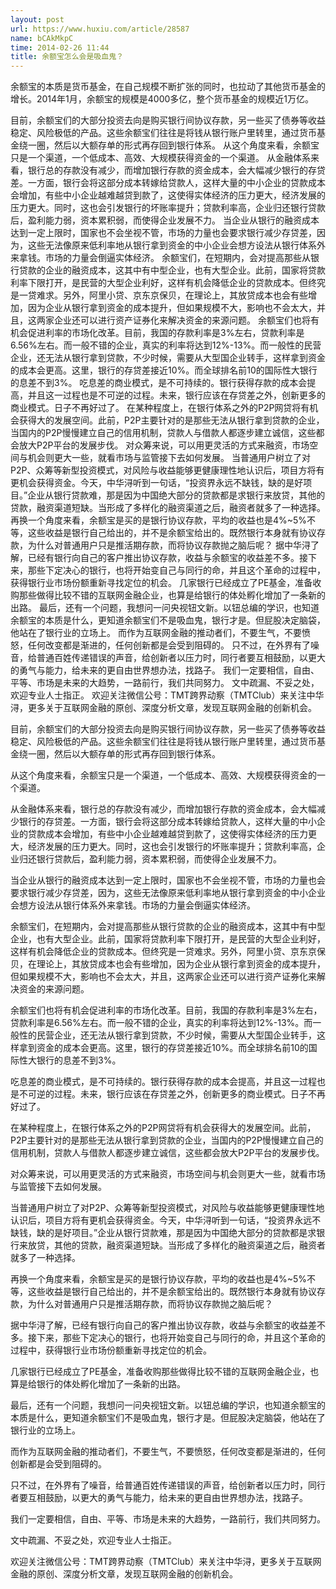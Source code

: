 ```yaml
---
layout: post
url: https://www.huxiu.com/article/28587
name: bCAkMkpC
time: 2014-02-26 11:44
title: 余额宝怎么会是吸血鬼？
---
```

余额宝的本质是货币基金，在自己规模不断扩张的同时，也拉动了其他货币基金的增长。2014年1月，余额宝的规模是4000多亿，整个货币基金的规模近1万亿。

目前，余额宝们的大部分投资去向是购买银行间协议存款，另一些买了债券等收益稳定、风险极低的产品。这些余额宝们往往是将钱从银行账户里转里，通过货币基金绕一圈，然后以大额存单的形式再存回到银行体系。 从这个角度来看，余额宝只是一个渠道，一个低成本、高效、大规模获得资金的一个渠道。 从金融体系来看，银行总的存款没有减少，而增加银行存款的资金成本，会大幅减少银行的存贷差。一方面，银行会将这部分成本转嫁给贷款人，这样大量的中小企业的贷款成本会增加，有些中小企业越难越贷到款了，这使得实体经济的压力更大，经济发展的压力更大。同时，这也会引发银行的坏账率提升；贷款利率高，企业归还银行贷款后，盈利能力弱，资本累积弱，而使得企业发展不力。 当企业从银行的融资成本达到一定上限时，国家也不会坐视不管，市场的力量也会要求银行减少存贷差，因为，这些无法像原来低利率地从银行拿到资金的中小企业会想方设法从银行体系外来拿钱。市场的力量会倒逼实体经济。 余额宝们，在短期内，会对提高那些从银行贷款的企业的融资成本，这其中有中型企业，也有大型企业。此前，国家将贷款利率下限打开，是民营的大型企业利好，这样有机会降低企业的贷款成本。但终究是一贷难求。另外，阿里小贷、京东京保贝，在理论上，其放贷成本也会有些增加，因为企业从银行拿到资金的成本提升，但如果规模不大，影响也不会太大，并且，这两家企业还可以进行资产证券化来解决资金的来源问题。 余额宝们也将有机会促进利率的市场化改革。目前，我国的存款利率是3%左右，贷款利率是6.56%左右。而一般不错的企业，真实的利率将达到12%-13%。而一般性的民营企业，还无法从银行拿到贷款，不少时候，需要从大型国企业转手，这样拿到资金的成本会更高。这里，银行的存贷差接近10%。而全球排名前10的国际性大银行的息差不到3%。 吃息差的商业模式，是不可持续的。银行获得存款的成本会提高，并且这一过程也是不可逆的过程。未来，银行应该在存贷差之外，创新更多的商业模式。日子不再好过了。 在某种程度上，在银行体系之外的P2P网贷将有机会获得大的发展空间。此前，P2P主要针对的是那些无法从银行拿到贷款的企业，当国内的P2P慢慢建立自己的信用机制，贷款人与借款人都逐步建立诚信，这些都会放大P2P平台的发展步伐。 对众筹来说，可以用更灵活的方式来融资，市场空间与机会则更大一些，就看市场与监管接下去如何发展。 当普通用户树立了对P2P、众筹等新型投资模式，对风险与收益能够更健康理性地认识后，项目方将有更机会获得资金。今天，中华浔听到一句话，“投资界永远不缺钱，缺的是好项目。”企业从银行贷款难，那是因为中国绝大部分的贷款都是求银行来放贷，其他的贷款，融资渠道短缺。当形成了多样化的融资渠道之后，融资者就多了一种选择。 再换一个角度来看，余额宝是买的是银行协议存款，平均的收益也是4%~5%不等，这些收益是银行自己给出的，并不是余额宝给出的。既然银行本身就有协议存款，为什么对普通用户只是推活期存款，而将协议存款抛之脑后呢？ 据中华浔了解，已经有银行向自己的客户推出协议存款，收益与余额宝的收益差不多。接下来，那些下定决心的银行，也将开始变自己与同行的命，并且这个革命的过程中，获得银行业市场份额重新寻找定位的机会。 几家银行已经成立了PE基金，准备收购那些做得比较不错的互联网金融企业，也算是给银行的体处孵化增加了一条新的出路。 最后，还有一个问题，我想问一问央视钮文新。以钮总编的学识，也知道余额宝的本质是什么，更知道余额宝们不是吸血鬼，银行才是。但屁股决定脑袋，他站在了银行业的立场上。 而作为互联网金融的推动者们，不要生气，不要愤怒，任何改变都是渐进的，任何创新都是会受到阻碍的。 只不过，在外界有了噪音，给普通百姓传递错误的声音，给创新者以压力时，同行者要互相鼓励，以更大的勇气与能力，给未来的更自由世界想办法，找路子。 我们一定要相信，自由、平等、市场是未来的大趋势，一路前行，我们共同努力。 文中疏漏、不妥之处，欢迎专业人士指正。 欢迎关注微信公号：TMT跨界动察（TMTClub）来关注中华浔，更多关于互联网金融的原创、深度分析文章，发现互联网金融的创新机会。

目前，余额宝们的大部分投资去向是购买银行间协议存款，另一些买了债券等收益稳定、风险极低的产品。这些余额宝们往往是将钱从银行账户里转里，通过货币基金绕一圈，然后以大额存单的形式再存回到银行体系。

从这个角度来看，余额宝只是一个渠道，一个低成本、高效、大规模获得资金的一个渠道。

从金融体系来看，银行总的存款没有减少，而增加银行存款的资金成本，会大幅减少银行的存贷差。一方面，银行会将这部分成本转嫁给贷款人，这样大量的中小企业的贷款成本会增加，有些中小企业越难越贷到款了，这使得实体经济的压力更大，经济发展的压力更大。同时，这也会引发银行的坏账率提升；贷款利率高，企业归还银行贷款后，盈利能力弱，资本累积弱，而使得企业发展不力。

当企业从银行的融资成本达到一定上限时，国家也不会坐视不管，市场的力量也会要求银行减少存贷差，因为，这些无法像原来低利率地从银行拿到资金的中小企业会想方设法从银行体系外来拿钱。市场的力量会倒逼实体经济。

余额宝们，在短期内，会对提高那些从银行贷款的企业的融资成本，这其中有中型企业，也有大型企业。此前，国家将贷款利率下限打开，是民营的大型企业利好，这样有机会降低企业的贷款成本。但终究是一贷难求。另外，阿里小贷、京东京保贝，在理论上，其放贷成本也会有些增加，因为企业从银行拿到资金的成本提升，但如果规模不大，影响也不会太大，并且，这两家企业还可以进行资产证券化来解决资金的来源问题。

余额宝们也将有机会促进利率的市场化改革。目前，我国的存款利率是3%左右，贷款利率是6.56%左右。而一般不错的企业，真实的利率将达到12%-13%。而一般性的民营企业，还无法从银行拿到贷款，不少时候，需要从大型国企业转手，这样拿到资金的成本会更高。这里，银行的存贷差接近10%。而全球排名前10的国际性大银行的息差不到3%。

吃息差的商业模式，是不可持续的。银行获得存款的成本会提高，并且这一过程也是不可逆的过程。未来，银行应该在存贷差之外，创新更多的商业模式。日子不再好过了。

在某种程度上，在银行体系之外的P2P网贷将有机会获得大的发展空间。此前，P2P主要针对的是那些无法从银行拿到贷款的企业，当国内的P2P慢慢建立自己的信用机制，贷款人与借款人都逐步建立诚信，这些都会放大P2P平台的发展步伐。

对众筹来说，可以用更灵活的方式来融资，市场空间与机会则更大一些，就看市场与监管接下去如何发展。

当普通用户树立了对P2P、众筹等新型投资模式，对风险与收益能够更健康理性地认识后，项目方将有更机会获得资金。今天，中华浔听到一句话，“投资界永远不缺钱，缺的是好项目。”企业从银行贷款难，那是因为中国绝大部分的贷款都是求银行来放贷，其他的贷款，融资渠道短缺。当形成了多样化的融资渠道之后，融资者就多了一种选择。

再换一个角度来看，余额宝是买的是银行协议存款，平均的收益也是4%~5%不等，这些收益是银行自己给出的，并不是余额宝给出的。既然银行本身就有协议存款，为什么对普通用户只是推活期存款，而将协议存款抛之脑后呢？

据中华浔了解，已经有银行向自己的客户推出协议存款，收益与余额宝的收益差不多。接下来，那些下定决心的银行，也将开始变自己与同行的命，并且这个革命的过程中，获得银行业市场份额重新寻找定位的机会。

几家银行已经成立了PE基金，准备收购那些做得比较不错的互联网金融企业，也算是给银行的体处孵化增加了一条新的出路。

最后，还有一个问题，我想问一问央视钮文新。以钮总编的学识，也知道余额宝的本质是什么，更知道余额宝们不是吸血鬼，银行才是。但屁股决定脑袋，他站在了银行业的立场上。

而作为互联网金融的推动者们，不要生气，不要愤怒，任何改变都是渐进的，任何创新都是会受到阻碍的。

只不过，在外界有了噪音，给普通百姓传递错误的声音，给创新者以压力时，同行者要互相鼓励，以更大的勇气与能力，给未来的更自由世界想办法，找路子。

我们一定要相信，自由、平等、市场是未来的大趋势，一路前行，我们共同努力。

文中疏漏、不妥之处，欢迎专业人士指正。

欢迎关注微信公号：TMT跨界动察（TMTClub）来关注中华浔，更多关于互联网金融的原创、深度分析文章，发现互联网金融的创新机会。

